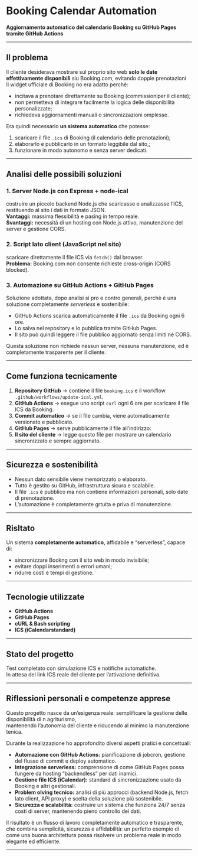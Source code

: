 
# Booking Calendar Automation  
**Aggiornamento automatico del calendario Booking su GitHub Pages tramite GitHub Actions**

---

## Il problema  
Il cliente desiderava mostrare sul proprio sito web **solo le date effettivamente disponibili** siu Booking.com, evitando doppie prenotazioni  
Il widget ufficiale di Booking no era adatto perché:
- incitava a prenotare direttamente su Booking (commissioniper il cliente);
- non permetteva di integrare facilmente la logica delle disponibilità personalizzate;
- richiedeva aggiornamenti manuali o sincronizzazioni omplesse.

Era quindi necessario **un sistema automatico** che potesse:
1. scaricare il file `.ics` di Booking (il calendario delle prenotazioni);
2. elaborarlo e pubblicarlo in un formato leggibile dal sito,;
3. funzionare in modo autonomo e senza server dedicati.

---

## Analisi delle possibili soluzioni  

### 1. Server Node.js con Express + node-ical  
costruire un piccolo backend Node.js che scaricasse e analizzasse l’ICS, restituendo al sito i dati in formato JSON.  
**Vantaggi:** massima flessibilità e pasing in tempo reale.  
**Svantaggi:** necessità di un hosting con Node.js attivo, manutenzione del server e gestione CORS.  

### 2. Script lato client (JavaScript nel sito)  
scaricare direttamente il file ICS via `fetch()` dal browser.  
**Problema:** Booking.com non consente richieste cross-origin (CORS blocked).  

### 3. Automazione su GitHub Actions + GitHub Pages   
Soluzione adottata, dopo analisi si pro e contro generali, perchè è una soluzione completamente *serverless* e sostenibile:
- GitHub Actions scarica automaticamente il file `.ics` da Booking ogni 6 ore.  
- Lo salva nel repository e lo pubblica tramite GitHub Pages.  
- Il sito può quindi leggere il file pubblico aggiornato senza limiti né CORS.

Questa soluzione non richiede nessun server, nessuna manutenzione, ed è completamente trasparente per il cliente.

---

## Come funziona tecnicamente  

1. **Repository GitHub** → contiene il file `booking.ics` e il workflow `.github/workflows/update-ical.yml`.  
2. **GitHub Actions** → esegue uno script `curl` ogni 6 ore per scaricare il file ICS da Booking.  
3. **Commit automatico** → se il file cambia, viene automaticamente versionato e pubblicato.  
4. **GitHub Pages** → serve pubblicamente il file all’indirizzo:  
5. **Il sito del cliente** → legge questo file per mostrare un calendario sincronizzato e sempre aggiornato.

---

## Sicurezza e sostenibilità  

- Nessun dato sensibile viene memorizzato o elaborato.  
- Tutto è gestito su GitHub, infrastruttura sicura e scalabile.  
- Il file `.ics` è pubblico ma non contiene informazioni personali, solo date di prenotazione.  
- L’automazione è completamente grtuita e priva di manutenzione.

---

## Risltato  

Un sistema **completamente automatico**, affidabile e “serverless”, capace di:
- sincronizzare Bookng con il sito web in modo invisibile;
- evitare doppi inserimenti o errori umani;
- ridurre costi e tempi di gestione.

---

## Tecnologie utilizzate  
- **GitHub Actions**  
- **GitHub Pages**  
- **cURL & Bash scripting**  
- **ICS (iCalendarstandard)**  

---

## Stato del progetto  
Test completato con simulazione ICS e notifiche automatiche.  
In attesa del link ICS reale del cliente per l’attivazione definitiva.  

---

## Riflessioni personali e competenze apprese  

Questo progetto nasce da un’esigenza reale: semplificare la gestione delle disponibilità di n agriturismo,  
mantenendo l’autonomia del cliente e riducendo al minimo la manutenzione tenica.

Durante la realizzazione ho approfondito diversi aspetti pratici e concettuali:

- **Automazione con GitHub Actions:** pianificazione di jobcron, gestione del flusso di commit e deploy automatico.  
- **Integrazione serverless:** comprensione di come GitHub Pages possa fungere da hosting “backendless” per dati inamici.  
- **Gestione file ICS (iCalendar):** standard di sincronizzazione usato da Booking e altri gestionali.  
- **Problem olving tecnico:** analisi di più approcci (backend Node.js, fetch lato client, API proxy) e scelta della soluzione più sostenibile.  
- **Sicurezza e scalabilità:** costruire un sistema che funziona 24/7 senza costi di server, mantenendo pieno controllo dei dati.

Il risultato è un flusso di lavoro completamente automatico e trasparente,  
che combina semplicità, sicurezza e affidabilità: un perfetto esempio di come una buona architettura possa risolvere un problema reale in modo elegante ed efficiente.

---

